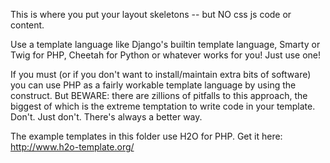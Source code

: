 This is where you put your layout skeletons -- but NO css js code or content.

Use a template language like Django's builtin template language, Smarty or Twig
for PHP, Cheetah for Python or whatever works for you! Just use one!

If you must (or if you don't want to install/maintain extra bits of software)
you can use PHP as a fairly workable template language by using the <?=$variable?>
construct. But BEWARE: there are zillions of pitfalls to this approach, the
biggest of which is the extreme temptation to write code in your template.
Don't. Just don't. There's always a better way.

The example templates in this folder use H2O for PHP. Get it here:
http://www.h2o-template.org/

